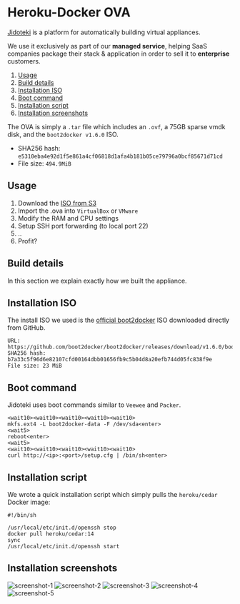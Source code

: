 # Heroku-Docker OVA

[Jidoteki](https://jidoteki.com) is a platform for automatically building virtual appliances.

We use it exclusively as part of our **managed service**, helping SaaS companies package their stack & application in order to sell it to **enterprise** customers.

  1. [Usage](#usage)
  2. [Build details](#build-details)
  3. [Installation ISO](#installation-iso)
  4. [Boot command](#boot-command)
  5. [Installation script](#installation-script)
  6. [Installation screenshots](#installation-screenshots)

The OVA is simply a `.tar` file which includes an `.ovf`, a 75GB sparse vmdk disk, and the `boot2docker v1.6.0` ISO.

  * SHA256 hash: `e5310eba4e92d1f5e861a4cf06818d1afa4b181b05ce79796a0bcf85671d71cd`
  * File size: `494.9MiB`

## Usage

  1. Download the [ISO from S3](https://s3-ap-northeast-1.amazonaws.com/jidoteki/public/appliances/heroku-docker-1.6.0.ova)
  2. Import the .ova into `VirtualBox` or `VMware`
  3. Modify the RAM and CPU settings
  4. Setup SSH port forwarding (to local port 22)
  5. ..
  6. Profit?

## Build details

In this section we explain exactly how we built the appliance.

## Installation ISO

The install ISO we used is the [official boot2docker](https://github.com/boot2docker/boot2docker/releases) ISO downloaded directly from GitHub.

```
URL: https://github.com/boot2docker/boot2docker/releases/download/v1.6.0/boot2docker.iso
SHA256 hash: b7a33c5f96d6e82107cfd00164dbb01656fb9c5b04d8a20efb744d05fc838f9e
File size: 23 MiB
```

## Boot command

Jidoteki uses boot commands similar to `Veewee` and `Packer`.

```
<wait10><wait10><wait10><wait10><wait10>
mkfs.ext4 -L boot2docker-data -F /dev/sda<enter>
<wait5>
reboot<enter>
<wait5>
<wait10><wait10><wait10><wait10><wait10>
curl http://<ip>:<port>/setup.cfg | /bin/sh<enter>
```

## Installation script

We wrote a quick installation script which simply pulls the `heroku/cedar` Docker image:

```
#!/bin/sh

/usr/local/etc/init.d/openssh stop
docker pull heroku/cedar:14
sync
/usr/local/etc/init.d/openssh start
```

## Installation screenshots

![screenshot-1](https://cloud.githubusercontent.com/assets/153401/7514276/9b7af284-f4ab-11e4-9cf4-d5e74959fab3.png)
![screenshot-2](https://cloud.githubusercontent.com/assets/153401/7514279/9b7f66ac-f4ab-11e4-801b-5f8997ff003e.png)
![screenshot-3](https://cloud.githubusercontent.com/assets/153401/7514277/9b7e8570-f4ab-11e4-8786-f53393bf5b1a.png)
![screenshot-4](https://cloud.githubusercontent.com/assets/153401/7514280/9b7fa36a-f4ab-11e4-891c-f0664a55af8b.png)
![screenshot-5](https://cloud.githubusercontent.com/assets/153401/7514278/9b7f22be-f4ab-11e4-8fe9-745cc30a5680.png)

